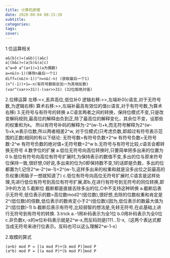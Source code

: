 ```yaml
---
title: 计算机原理
date: 2020-08-04 08:15:20
subtitle:
categories:
tags:
cover:
---
```

1.位运算相关
```
a&(b|c)=(a&b)|(a&c)
a|(b&c)=(a|b)&(a|c)
a^a=0 a^(a+1)=1(a为偶数)
a=n&(n-1)(移除n最后一个1)
diff=(n&(n-1))^n=n&(-n) (获取最后一个1)
(n^(-1))+1=-n(有符号数取反加一为其相反数)
(var^(var>>31))-(var>>31) (32位取绝对值)
```
2.位移运算
左移:<<,丢弃高位,低位补0
逻辑右移:>>,左端补0(c语言,对于无符号数,为逻辑右移)
算术右移:>>,左端补最高有效位的值(c语言,对于有符号数,为算术右移)
3.无符号与有符号的转换
a.C语言两者之间的转换，保持位模式不变,只是改变解码规则,最高位的解释由负到正,除了最高位的解释变化，其余位不变，设那些的权重和为k。
所以有符号补码的解释为-2^(w-1)+k,而无符号解释为2^(w-1)+k,w表示位数,所以两者相差2^w, 对于位模式(只考虑负数,即超过有符号表示范围的正数)相同的有以下结论:
无符号数=有符号负数+2^w
有符号负数=无符号数-2^w
有符号负数的绝对值+无符号数=2^w
b.无符号与有符号比较,c语言会都转换无符号
4.数字位的扩展
a.低位无符号向高位转换时,只要简单把多出来的位置为0
b.低位有符号向高位有符号扩展时,为保持表示的数值不变,多出的位与原来符号位保持一致,很好想,0好说,多出来的位为0即保持数不变,1的话即是负数，多出的位都置为1,记住2^w-2^(w-1)=2^(w-1),这样多出来的权重和就是没多出位之前最高的负权重(用脑子一想就知道了)
c.低位有符号向高位无符号扩展时,C语言是这样处理,先进行低位有符号到高位有符号扩展,即b,在进行有符号到无符号的同位转换,即3中的方法
5.截断位
截断都是直接去除多出的位,C中不支持这种转换
a.截断后表示无符号,低位表示的数=高位数mod2^(低位数),很好想,去除的位数权重和肯定是2^(低位数)的倍数,低位表示的数肯定小于2^(低位数)(因为,低位表示的数最大值为2^(低位数)-1)
b.截断后表示有符号,比较弱智的想法是,先转无符号,在此基础上进行无符号到有符号的转换.
3.trick
a.-1用补码表示为全1位
b.0用补码表示为全0位
c.非负数x,-x的w位补码表示就是2^w-x,而反码则是[111...1]-x,（这两个表达式都当成无符号来进行位表示。反码也可以这么理解2^w-1-x）

2.取模的算式
```
(a+b) mod P = [(a mod P)+(b mod P)]mod P
(a*b) mod P = [(a mod P)*(b mod P)]mod P
```
